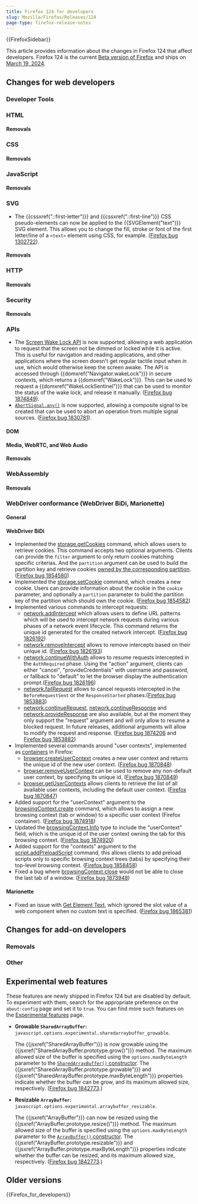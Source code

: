 ```yaml
---
title: Firefox 124 for developers
slug: Mozilla/Firefox/Releases/124
page-type: firefox-release-notes
---
```


{{FirefoxSidebar}}

This article provides information about the changes in Firefox 124 that affect developers. Firefox 124 is the current [Beta version of Firefox](https://www.mozilla.org/en-US/firefox/channel/desktop/#beta) and ships on [March 19, 2024](https://whattrainisitnow.com/release/?version=124).

## Changes for web developers

### Developer Tools

### HTML

#### Removals

### CSS

#### Removals

### JavaScript

#### Removals

### SVG

- The {{cssxref("::first-letter")}} and {{cssxref("::first-line")}} CSS pseudo-elements can now be applied to the {{SVGElement("text")}} SVG element. This allows you to change the fill, stroke or font of the first letter/line of a `<text>` element using CSS, for example. ([Firefox bug 1302722](https://bugzil.la/1302722)).

#### Removals

### HTTP

#### Removals

### Security

#### Removals

### APIs

- The [Screen Wake Lock API](/en-US/docs/Web/API/Screen_Wake_Lock_API) is now supported, allowing a web application to request that the screen not be dimmed or locked while it is active. This is useful for navigation and reading applications, and other applications where the screen doesn't get regular tactile input when in use, which would otherwise keep the screen awake. The API is accessed through {{domxref("Navigator.wakeLock")}} in secure contexts, which returns a {{domxref("WakeLock")}}. This can be used to request a {{domxref("WakeLockSentinel")}} that can be used to monitor the status of the wake lock, and release it manually.
  ([Firefox bug 1874849](https://bugzil.la/1874849)).
- [`AbortSignal.any()`](/en-US/docs/Web/API/AbortSignal/any_static) is now supported, allowing a composite signal to be created that can be used to abort an operation from multiple signal sources. ([Firefox bug 1830781](https://bugzil.la/1830781)).

#### DOM

#### Media, WebRTC, and Web Audio

#### Removals

### WebAssembly

#### Removals

### WebDriver conformance (WebDriver BiDi, Marionette)

#### General

#### WebDriver BiDi

- Implemented the [storage.getCookies](https://w3c.github.io/webdriver-bidi/#command-storage-getCookies) command, which allows users to retrieve cookies. This command accepts two optional arguments. Clients can provide the `filter` argument to only return cookies matching specific criterias. And the `partition` argument can be used to build the partition key and retrieve cookies [owned by the corresponding partition](https://developer.mozilla.org/en-US/docs/Web/Privacy/State_Partitioning). ([Firefox bug 1854580](https://bugzil.la/1854580))
- Implemented the [storage.setCookie](https://w3c.github.io/webdriver-bidi/#command-storage-setCookie) command, which creates a new cookie. Users can provide information about the cookie in the `cookie` parameter, and optionally a `partition` parameter to build the partition key of the partition which should own the cookie. ([Firefox bug 1854582](https://bugzil.la/1854582))
- Implemented various commands to intercept requests:
  - [network.addIntercept](https://w3c.github.io/webdriver-bidi/#command-network-addIntercept) which allows users to define URL patterns which will be used to intercept network requests during various phases of a network event lifecycle. This command returns the unique id generated for the created network intercept. ([Firefox bug 1826192](https://bugzil.la/1826192))
  - [network.removeIntercept](https://w3c.github.io/webdriver-bidi/#command-network-removeIntercept) allows to remove intercepts based on their unique id. ([Firefox bug 1826193](https://bugzil.la/1826193))
  - [network.continueWithAuth](https://w3c.github.io/webdriver-bidi/#command-network-continueWithAuth) allows to resume requests intercepted in the `AuthRequired` phase. Using the "action" argument, clients can either "cancel", "provideCredentials" with username and password, or fallback to "default" to let the browser display the authentication prompt.([Firefox bug 1826196](https://bugzil.la/1826196))
  - [network.failRequest](https://w3c.github.io/webdriver-bidi/#command-network-failRequest) allows to cancel requests intercepted in the `BeforeRequestSent` or the `ResponseStarted` phases.([Firefox bug 1853883](https://bugzil.la/1853883))
  - [network.continueRequest](https://w3c.github.io/webdriver-bidi/#command-network-continueRequest), [network.continueResponse](https://w3c.github.io/webdriver-bidi/#command-network-continueResponse) and [network.provideResponse](https://w3c.github.io/webdriver-bidi/#command-network-provideResponse) are also available, but at the moment they only support the "request" argument and will only allow to resume a blocked request. In future releases, additional arguments will allow to modify the request and response. ([Firefox bug 1874206](https://bugzil.la/1874206) and [Firefox bug 1853882](https://bugzil.la/1853882))
- Implemented several commands around "user contexts", implemented as [containers](https://support.mozilla.org/en-US/kb/how-use-firefox-containers) in Firefox:
  - [browser.createUserContext](https://w3c.github.io/webdriver-bidi/#command-browser-createUserContext) creates a new user context and returns the unique id of the new user context. ([Firefox bug 1870848](https://bugzil.la/1870848))
  - [browser.removeUserContext](https://w3c.github.io/webdriver-bidi/#command-browser-removeUserContext) can be used to remove any non-default user context, by specifying its unique id. ([Firefox bug 1870849](https://bugzil.la/1870849))
  - [browser.getUserContexts](https://w3c.github.io/webdriver-bidi/#command-browser-getUserContexts) allows clients to retrieve the list of all available user contexts, including the default user context. ([Firefox bug 1870847](https://bugzil.la/1870847))
- Added support for the "userContext" argument to the [browsingContext.create](https://w3c.github.io/webdriver-bidi/#command-browsingContext-create) command, which allows to assign a new browsing context (tab or window) to a specific user context (Firefox container). ([Firefox bug 1874918](https://bugzil.la/1874918))
- Updated the [browsingContext.Info](https://w3c.github.io/webdriver-bidi/#type-browsingContext-Info) type to include the "userContext" field, which is the unique id of the user context owning the tab for this browsing context. ([Firefox bug 1874920](https://bugzil.la/1874920))
- Added support for the "contexts" argument to the [script.addPreloadScript](https://w3c.github.io/webdriver-bidi/#command-script-addPreloadScript) command, this allows clients to add preload scripts only to specific browsing context trees (tabs) by specifying their top-level browsing context. ([Firefox bug 1858458](https://bugzil.la/1858458))
- Fixed a bug where [browsingContext.close](https://w3c.github.io/webdriver-bidi/#command-browsingContext-close) would not be able to close the last tab of a window. ([Firefox bug 1873948](https://bugzil.la/1873948))

#### Marionette

- Fixed an issue with [Get Element Text](https://w3c.github.io/webdriver/#dfn-get-element-text), which ignored the slot value of a web component when no custom text is specified. ([Firefox bug 1865381](https://bugzil.la/1865381))

## Changes for add-on developers

### Removals

### Other

## Experimental web features

These features are newly shipped in Firefox 124 but are disabled by default. To experiment with them, search for the appropriate preference on the `about:config` page and set it to `true`. You can find more such features on the [Experimental features](/en-US/docs/Mozilla/Firefox/Experimental_features) page.

- **Growable `SharedArrayBuffer`:** `javascript.options.experimental.sharedarraybuffer_growable`.

  The {{jsxref("SharedArrayBuffer")}} is now growable using the {{jsxref("SharedArrayBuffer.prototype.grow()")}} method.
  The maximum allowed size of the buffer is specified using the `options.maxByteLength` parameter to the [`SharedArrayBuffer()` constructor](/en-US/docs/Web/JavaScript/Reference/Global_Objects/SharedArrayBuffer/SharedArrayBuffer#maxbytelength).
  The {{jsxref("SharedArrayBuffer.prototype.growable")}} and {{jsxref("SharedArrayBuffer.prototype.maxByteLength")}} properties indicate whether the buffer can be grow, and its maximum allowed size, respectively.
  ([Firefox bug 1842773](https://bugzil.la/1842773).)

- **Resizable `ArrayBuffer`:** `javascript.options.experimental.arraybuffer_resizable`.

  The {{jsxref("ArrayBuffer")}} can now be resized using the {{jsxref("ArrayBuffer.prototype.resize()")}} method.
  The maximum allowed size of the buffer is specified using the `options.maxByteLength` parameter to the [`ArrayBuffer()` constructor](/en-US/docs/Web/JavaScript/Reference/Global_Objects/ArrayBuffer/ArrayBuffer#maxbytelength).
  The {{jsxref("ArrayBuffer.prototype.resizable")}} and {{jsxref("ArrayBuffer.prototype.maxByteLength")}} properties indicate whether the buffer can be resized, and its maximum allowed size, respectively.
  ([Firefox bug 1842773](https://bugzil.la/1842773).)

## Older versions

{{Firefox_for_developers}}

